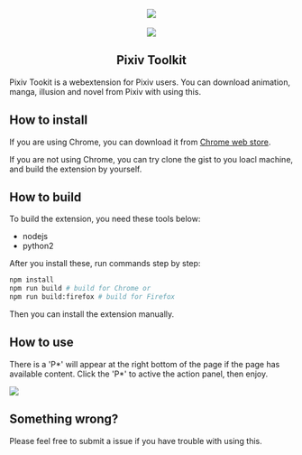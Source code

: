 <p align="center">
  <img src="https://github.com/leoding86/webextension-pixiv-toolkit/blob/master/src/statics/icon128.png?raw=true"><br><br>
  <img src="https://circleci.com/gh/leoding86/webextension-pixiv-toolkit.svg?style=svg">
</p>

<h2 align="center">Pixiv Toolkit</h2>

Pixiv Tookit is a webextension for Pixiv users. You can download animation, manga, illusion and novel from Pixiv with using this.

## How to install
If you are using Chrome, you can download it from [Chrome web store](https://chrome.google.com/webstore/detail/pixiv-toolkit/ajlcnbbeidbackfknkgknjefhmbngdnj).

If you are not using Chrome, you can try clone the gist to you loacl machine, and build the extension by yourself.

## How to build
To build the extension, you need these tools below:

* nodejs
* python2

After you install these, run commands step by step:

```bash
npm install
npm run build # build for Chrome or
npm run build:firefox # build for Firefox
```

Then you can install the extension manually.

## How to use

There is a 'P*' will appear at the right bottom of the page if the page has available content. Click the 'P*' to active the action panel, then enjoy.

<p><img src="https://raw.githubusercontent.com/leoding86/webextension-pixiv-toolkit/master/src/statics/img/example.gif"></p>

## Something wrong?

Please feel free to submit a issue if you have trouble with using this.
